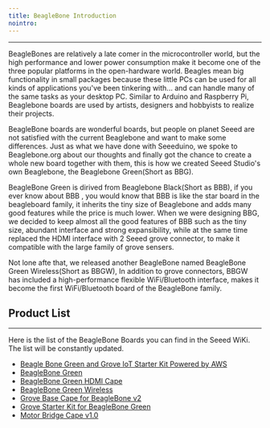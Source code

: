 ```yaml
---
title: BeagleBone Introduction
nointro:
---
```


---
BeagleBones are relatively a late comer in the microcontroller world, but the high performance and lower power consumption make it become one of the three popular platforms in the open-hardware world. Beagles mean big functionality in small packages because these little PCs can be used for all kinds of applications you've been tinkering with... and can handle many of the same tasks as your desktop PC. Similar to Arduino and Raspberry Pi, Beaglebone boards are used by artists, designers and hobbyists to realize their projects.

BeagleBone boards are wonderful boards, but people on planet Seeed are not satisfied with the current Beaglebone and want to make some differences. Just as what we have done with Seeeduino, we spoke to Beaglebone.org about our thoughts and finally got the chance to create a whole new board together with them, this is how we created Seeed Studio's own Beaglebone, the Beaglebone Green(Short as BBG).

BeagleBone Green is dirived from Beaglebone Black(Short as BBB), if you ever know about BBB , you would know that BBB is like the star board in the beagleboard family, it inherits the tiny size of Beaglebone and adds many good features while the price is much lower. When we were designing BBG, we decided to keep almost all the good features of BBB such as the tiny size, abundant interface and strong expansibility, while at the same time replaced the HDMI interface with 2 Seeed grove connector, to make it compatible with the large family of grove sensers.

Not lone afte that, we released another BeagleBone named BeagleBone Green Wireless(Short as BBGW), In addition to grove connectors, BBGW has included a high-performance flexible WiFi/Bluetooth interface, makes it become the first WiFi/Bluetooth board of the BeagleBone family.


## Product  List
---
Here is the list of the BeagleBone Boards you can find in the Seeed WiKi. The list will be constantly updated.

- [Beagle Bone Green and Grove IoT Starter Kit Powered by AWS](/Beagle_Bone_Green_and_Grove_IoT_Starter_Kit_Powered_by_AWS/)
- [BeagleBone Green](/BeagleBone_Green/)
- [BeagleBone Green HDMI Cape](/BeagleBone_Green_HDMI_Cape/)
- [BeagleBone Green Wireless](/BeagleBone_Green_Wireless/)
- [Grove Base Cape for BeagleBone v2](/Grove_Base_Cape_for_BeagleBone_v2/)
- [Grove Starter Kit for BeagleBone Green](/Grove_Starter_Kit_for_BeagleBone_Green/)
- [Motor Bridge Cape v1.0](/Motor_Bridge_Cape_v1.0/)

